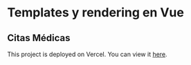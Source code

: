 # Templates y rendering en Vue
## Citas Médicas
This project is deployed on Vercel. You can view it [here](https://citas-medicas-chi.vercel.app/).

